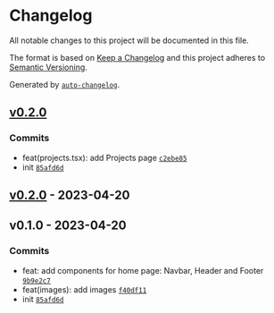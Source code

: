 # Changelog

All notable changes to this project will be documented in this file.

The format is based on [Keep a Changelog](https://keepachangelog.com/en/1.0.0/)
and this project adheres to [Semantic Versioning](https://semver.org/spec/v2.0.0.html).

Generated by [`auto-changelog`](https://github.com/CookPete/auto-changelog).

## [v0.2.0](https://github.com/WhiteDevilMan/react-portfolio/compare/v0.2.0...v0.2.0)

### Commits

- feat(projects.tsx): add Projects page [`c2ebe85`](https://github.com/WhiteDevilMan/react-portfolio/commit/c2ebe85ac3e0f6bb62caa3a0459bdac75fe99d14)
- init [`85afd6d`](https://github.com/WhiteDevilMan/react-portfolio/commit/85afd6d83a44a333b41892ce5b938a8b177d8803)

## [v0.2.0](https://github.com/WhiteDevilMan/react-portfolio/compare/v0.1.0...v0.2.0) - 2023-04-20

## v0.1.0 - 2023-04-20

### Commits

- feat: add components for home page: Navbar, Header and Footer [`9b9e2c7`](https://github.com/WhiteDevilMan/react-portfolio/commit/9b9e2c70bc1498644a2c763f1693b440f40d9316)
- feat(images): add images [`f40df11`](https://github.com/WhiteDevilMan/react-portfolio/commit/f40df1135441659a088472eeedd892bf9d13d61e)
- init [`85afd6d`](https://github.com/WhiteDevilMan/react-portfolio/commit/85afd6d83a44a333b41892ce5b938a8b177d8803)
